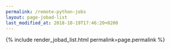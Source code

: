 ```yaml
---
permalink: /remote-python-jobs
layout: page-jobad-list
last_modified_at: 2018-10-19T17:46:20+0200
---
```

{% include render_jobad_list.html permalink=page.permalink %}
